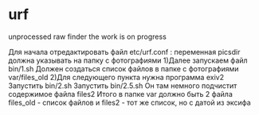 # urf
unprocessed raw finder
the work is on progress

Для начала отредактировать файл etc/urf.conf :
переменная picsdir должна указывать на папку с фотографиями
1)Далее запускаем файл bin/1.sh
Должен создаться список файлов в папке с фотографиями var/files_old
2)Для следующего пункта нужна программа exiv2
Запустить bin/2.sh
Запустить bin/2.5.sh
Он там немного подчистит содержимое файла files2
Итого в папке var должно быть 2 файла files_old - список файлов и files2 - тот же список, но с датой из эксифа

